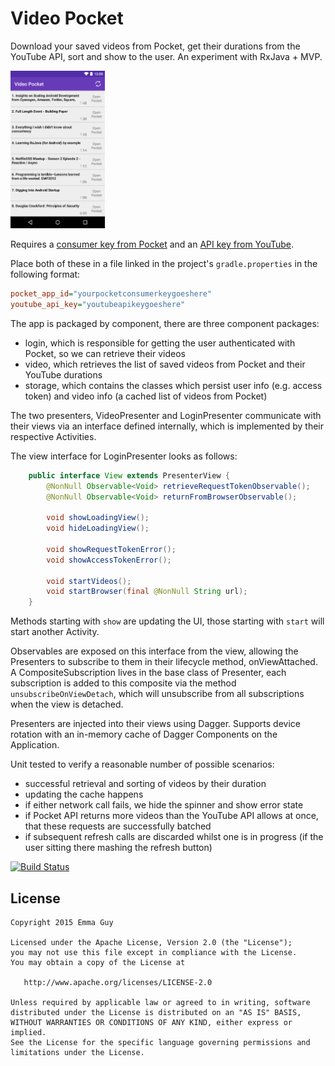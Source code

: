 Video Pocket
============

Download your saved videos from Pocket, get their durations from the YouTube API, sort and show to the user. An experiment with RxJava + MVP.

<img src="video-pocket-ui.png" width="30%" />

Requires a [consumer key from Pocket](https://getpocket.com/developer/apps/new) and an [API key from YouTube](https://developers.google.com/youtube/registering_an_application?hl=en). 

Place both of these in a file linked in the project's `gradle.properties` in the following format:

```ini
pocket_app_id="yourpocketconsumerkeygoeshere"
youtube_api_key="youtubeapikeygoeshere"
```

The app is packaged by component, there are three component packages:

 - login, which is responsible for getting the user authenticated with Pocket, so we can retrieve their videos
 - video, which retrieves the list of saved videos from Pocket and their YouTube durations
 - storage, which contains the classes which persist user info (e.g. access token) and video info (a cached list of videos from Pocket)

The two presenters, VideoPresenter and LoginPresenter communicate with their views via an interface defined internally, which is implemented by their respective Activities.

The view interface for LoginPresenter looks as follows:

```java
    public interface View extends PresenterView {
        @NonNull Observable<Void> retrieveRequestTokenObservable();
        @NonNull Observable<Void> returnFromBrowserObservable();

        void showLoadingView();
        void hideLoadingView();

        void showRequestTokenError();
        void showAccessTokenError();

        void startVideos();
        void startBrowser(final @NonNull String url);
    }
```

Methods starting with `show` are updating the UI, those starting with `start` will start another Activity.

Observables are exposed on this interface from the view, allowing the Presenters to subscribe to them in their lifecycle method, onViewAttached. A CompositeSubscription lives in the base class of Presenter, each subscription is added to this composite via the method `unsubscribeOnViewDetach`, which will unsubscribe from all subscriptions when the view is detached.

Presenters are injected into their views using Dagger. Supports device rotation with an in-memory cache of Dagger Components on the Application.

Unit tested to verify a reasonable number of possible scenarios:
 - successful retrieval and sorting of videos by their duration
 - updating the cache happens
 - if either network call fails, we hide the spinner and show error state
 - if Pocket API returns more videos than the YouTube API allows at once, that these requests are successfully batched
 - if subsequent refresh calls are discarded whilst one is in progress (if the user sitting there mashing the refresh button)

[![Build Status](https://travis-ci.org/emmaguy/video-pocket.svg)](https://travis-ci.org/emmaguy/video-pocket)

License
--------

    Copyright 2015 Emma Guy

    Licensed under the Apache License, Version 2.0 (the "License");
    you may not use this file except in compliance with the License.
    You may obtain a copy of the License at

       http://www.apache.org/licenses/LICENSE-2.0

    Unless required by applicable law or agreed to in writing, software
    distributed under the License is distributed on an "AS IS" BASIS,
    WITHOUT WARRANTIES OR CONDITIONS OF ANY KIND, either express or implied.
    See the License for the specific language governing permissions and
    limitations under the License.
